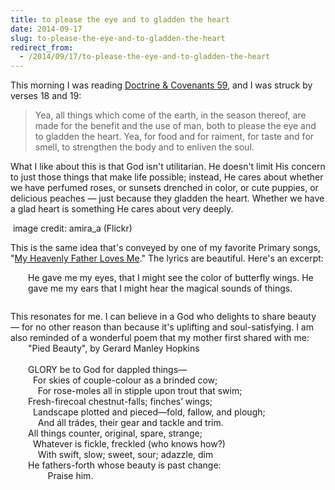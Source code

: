 ```yaml
---
title: to please the eye and to gladden the heart
date: 2014-09-17
slug: to-please-the-eye-and-to-gladden-the-heart
redirect_from:
  - /2014/09/17/to-please-the-eye-and-to-gladden-the-heart
---
```


This morning I was reading <a href="https://www.lds.org/scriptures/dc-testament/dc/59.18-19?lang=eng#16" target="_blank">Doctrine & Covenants 59</a>, and I was struck by verses 18 and 19:
<blockquote>Yea, all things which come of the earth, in the season thereof, are made for the benefit and the use of man, both to please the eye and to gladden the heart. Yea, for food and for raiment, for taste and for smell, to strengthen the body and to enliven the soul.</blockquote>
What I like about this is that God isn't utilitarian. He doesn't limit His concern to just those things that make life possible; instead, He cares about whether we have perfumed roses, or sunsets drenched in color, or cute puppies, or delicious peaches &mdash; just because they gladden the heart. Whether we have a glad heart is something He cares about very deeply.

<a href="https://www.flickr.com/photos/amira_a/7710421870/sizes/c/"><img class="" src="https://farm9.staticflickr.com/8020/7710421870_6d7ed44647_c.jpg" alt="" /></a> image credit: amira_a (Flickr)

This is the same idea that's conveyed by one of my favorite Primary songs, "<a href="https://www.lds.org/music/library/childrens-songbook/my-heavenly-father-loves-me?lang=eng" target="_blank">My Heavenly Father Loves Me</a>." The lyrics are beautiful. Here's an excerpt:
<div style="margin-left:2em;margin-bottom:2em;">He gave me my eyes, that I might see
the color of butterfly wings.
He gave me my ears that I might hear
the magical sounds of things.</div>
This resonates for me. I can believe in a God who delights to share beauty &mdash; for no other reason than because it's uplifting and soul-satisfying. I am also reminded of a wonderful poem that my mother first shared with me:
<div style="margin-left:2em;">"Pied Beauty", by Gerard Manley Hopkins</div>
<div> </div>
<div style="margin-left:2em;">GLORY be to God for dappled things—</div>
<div style="margin-left:2em;">  For skies of couple-colour as a brinded cow;</div>
<div style="margin-left:2em;">    For rose-moles all in stipple upon trout that swim;</div>
<div style="margin-left:2em;">Fresh-firecoal chestnut-falls; finches’ wings;</div>
<div style="margin-left:2em;">  Landscape plotted and pieced—fold, fallow, and plough;</div>
<div style="margin-left:2em;">    And áll trádes, their gear and tackle and trim.</div>
<div style="margin-left:2em;"></div>
<div style="margin-left:2em;">All things counter, original, spare, strange;</div>
<div style="margin-left:2em;">  Whatever is fickle, freckled (who knows how?)</div>
<div style="margin-left:2em;">    With swift, slow; sweet, sour; adazzle, dim</div>
<div style="margin-left:2em;">He fathers-forth whose beauty is past change:</div>
<div style="margin-left:2em;">        Praise him.</div>